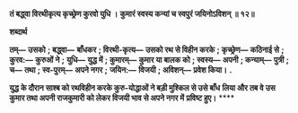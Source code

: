 **तं बद्ध्वा विरथीकृत्य कृच्छ्रेण कुरवो युधि ।** **कुमारं स्वस्य कन्यां च स्वपुरं जयिनोऽविशन् ॥ १२॥** 

**शब्दार्थ** 

**तम्—** **उसको** **; बद्ध्वा—** **बाँधकर** **; विरथी-कृत्य—** **उसको रथ से विहीन करके** **; कृच्छ्रेण—** **कठिनाई से** **; कुरव:—** **कुरुओं ने** **;** **युधि—** **युद्ध में** **; कुमारम्—** **कुमार या बालक को** **; स्वस्य—** **अपनी** **; कन्याम्—** **पुत्री** **; च—** **तथा** **; स्व-पुरम्—** **अपने नगर** **;** **जयिन:—** **विजयी** **; अविशन्—** **प्रवेश किया।** **.** 

**युद्ध के दौरान साश्ब को रथविहीन करके कुरु-योद्धाओं ने बड़ी मुश्किल से उसे बाँध** **लिया और तब वे उस कुमार तथा अपनी राजकुमारी को लेकर विजयी भाव से अपने नगर में** **प्रविष्ट हुए।** **** 